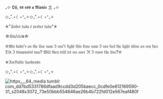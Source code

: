 ₊⊹ 𝕺𝖎𝖎, 𝖊𝖚 𝖘𝖔𝖚 𝖆 𝕬𝖑𝖆𝖓𝖎𝖘 土 ₊⊹

✩₊˚.⋆☾⋆⁺₊✧✩₊˚.⋆☾⋆⁺₊✧

✭"𝔖𝔞𝔟𝔢𝔯 𝔱𝔲𝔡𝔬 𝔢́ 𝔭𝔢𝔯𝔡𝔢𝔯 𝔱𝔲𝔡𝔬"✭

☆𝔈𝔩𝔞/𝔢𝔩𝔢☭☆

✮𝔐𝔶 𝔟𝔬𝔡𝔶'𝔰 𝔬𝔫 𝔱𝔥𝔢 𝔩𝔦𝔫𝔢 𝔫𝔬𝔴 ℑ 𝔠𝔞𝔫'𝔱 𝔣𝔦𝔤𝔥𝔱 𝔱𝔥𝔦𝔰 𝔱𝔦𝔪𝔢 𝔫𝔬𝔴 ℑ 𝔠𝔞𝔫 𝔣𝔢𝔢𝔩 𝔱𝔥𝔢 𝔩𝔦𝔤𝔥𝔱 𝔰𝔥𝔦𝔫𝔢 𝔬𝔫 𝔪𝔶 𝔣𝔞𝔠𝔢 𝔇𝔦𝔡 ℑ 𝔡𝔦𝔰𝔞𝔭𝔭𝔬𝔦𝔫𝔱 𝔶𝔬𝔲? 𝔚𝔦𝔩𝔩 𝔱𝔥𝔢𝔶 𝔰𝔱𝔦𝔩𝔩 𝔩𝔢𝔱 𝔪𝔢 𝔬𝔳𝔢𝔯 ℑ𝔣 ℑ 𝔠𝔯𝔬𝔰𝔰 𝔱𝔥𝔢 𝔩𝔦𝔫𝔢?✮

✯ℑ𝔫𝔢𝔣𝔣𝔞𝔟𝔩𝔢 𝔥𝔲𝔰𝔟𝔞𝔫𝔡𝔰


✩₊˚.⋆☾⋆⁺₊✧✩₊˚.⋆☾⋆⁺₊✧


![https___64_media tumblr com_dd7bd5331786dfaad9ccdd3d205baecc_0cdfe0e812169590-31_s2048x3072_73e50bbb554646ae26b4b722fd012e567eaf480f](https://github.com/user-attachments/assets/f11e95bd-b823-4fe9-985d-3a915abeff03)



